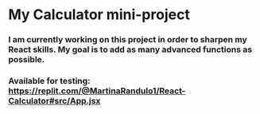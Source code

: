 # My Calculator mini-project
### I am currently working on this project in order to sharpen my React skills. My goal is to add as many advanced functions as possible.

### Available for testing: https://replit.com/@MartinaRandulo1/React-Calculator#src/App.jsx
